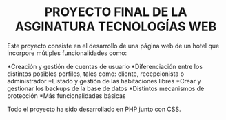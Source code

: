 <h1 align="center"> PROYECTO FINAL DE LA ASGINATURA TECNOLOGÍAS WEB </h1>

Este proyecto consiste en el desarrollo de una página web de un hotel que incorpore mútiples funcionalidades como:

  *Creación y gestión de cuentas de usuario
  *Diferenciación entre los distintos posibles perfiles, tales como: cliente, recepcionista o administrador
  *Listado y gestión de las habitaciones libres
  *Crear y gestionar los backups de la base de datos
  *Distintos mecanismos de protección
  *Más funcionalidades básicas

Todo el proyecto ha sido desarrollado en PHP junto con CSS.
